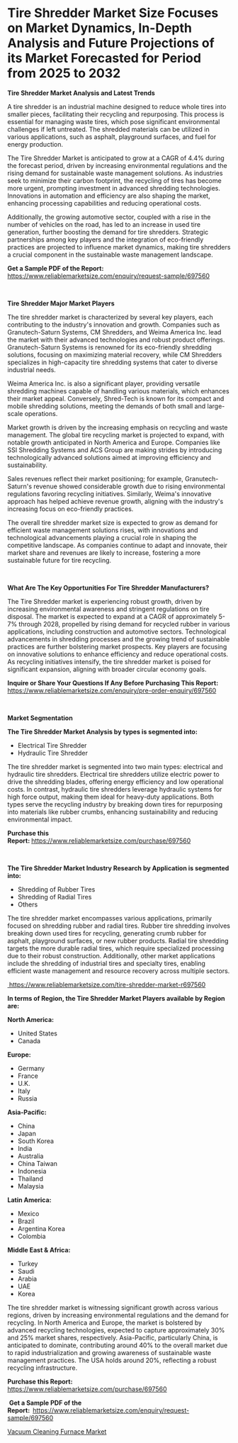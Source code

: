 <p><h1>Tire Shredder Market Size Focuses on Market Dynamics, In-Depth Analysis and Future Projections of its Market Forecasted for Period from 2025 to 2032</h1></p><p><strong>Tire Shredder Market Analysis and Latest Trends</strong></p>
<p><p>A tire shredder is an industrial machine designed to reduce whole tires into smaller pieces, facilitating their recycling and repurposing. This process is essential for managing waste tires, which pose significant environmental challenges if left untreated. The shredded materials can be utilized in various applications, such as asphalt, playground surfaces, and fuel for energy production.</p><p>The Tire Shredder Market is anticipated to grow at a CAGR of 4.4% during the forecast period, driven by increasing environmental regulations and the rising demand for sustainable waste management solutions. As industries seek to minimize their carbon footprint, the recycling of tires has become more urgent, prompting investment in advanced shredding technologies. Innovations in automation and efficiency are also shaping the market, enhancing processing capabilities and reducing operational costs.</p><p>Additionally, the growing automotive sector, coupled with a rise in the number of vehicles on the road, has led to an increase in used tire generation, further boosting the demand for tire shredders. Strategic partnerships among key players and the integration of eco-friendly practices are projected to influence market dynamics, making tire shredders a crucial component in the sustainable waste management landscape.</p></p>
<p><strong>Get a Sample PDF of the Report:&nbsp;</strong> <a href="https://www.reliablemarketsize.com/enquiry/request-sample/697560?utm_campaign=2242&utm_medium=2&utm_source=Github&utm_content=ia&utm_term=17022025&utm_id=tire-shredder">https://www.reliablemarketsize.com/enquiry/request-sample/697560</a></p>
<p>&nbsp;</p>
<p><strong>Tire Shredder Major Market Players</strong></p>
<p><p>The tire shredder market is characterized by several key players, each contributing to the industry's innovation and growth. Companies such as Granutech-Saturn Systems, CM Shredders, and Weima America Inc. lead the market with their advanced technologies and robust product offerings. Granutech-Saturn Systems is renowned for its eco-friendly shredding solutions, focusing on maximizing material recovery, while CM Shredders specializes in high-capacity tire shredding systems that cater to diverse industrial needs.</p><p>Weima America Inc. is also a significant player, providing versatile shredding machines capable of handling various materials, which enhances their market appeal. Conversely, Shred-Tech is known for its compact and mobile shredding solutions, meeting the demands of both small and large-scale operations.</p><p>Market growth is driven by the increasing emphasis on recycling and waste management. The global tire recycling market is projected to expand, with notable growth anticipated in North America and Europe. Companies like SSI Shredding Systems and ACS Group are making strides by introducing technologically advanced solutions aimed at improving efficiency and sustainability.</p><p>Sales revenues reflect their market positioning; for example, Granutech-Saturn's revenue showed considerable growth due to rising environmental regulations favoring recycling initiatives. Similarly, Weima's innovative approach has helped achieve revenue growth, aligning with the industry's increasing focus on eco-friendly practices.</p><p>The overall tire shredder market size is expected to grow as demand for efficient waste management solutions rises, with innovations and technological advancements playing a crucial role in shaping the competitive landscape. As companies continue to adapt and innovate, their market share and revenues are likely to increase, fostering a more sustainable future for tire recycling.</p></p>
<p>&nbsp;</p>
<p><strong>What Are The Key Opportunities For Tire Shredder Manufacturers?</strong></p>
<p><p>The Tire Shredder market is experiencing robust growth, driven by increasing environmental awareness and stringent regulations on tire disposal. The market is expected to expand at a CAGR of approximately 5-7% through 2028, propelled by rising demand for recycled rubber in various applications, including construction and automotive sectors. Technological advancements in shredding processes and the growing trend of sustainable practices are further bolstering market prospects. Key players are focusing on innovative solutions to enhance efficiency and reduce operational costs. As recycling initiatives intensify, the tire shredder market is poised for significant expansion, aligning with broader circular economy goals.</p></p>
<p><strong>Inquire or Share Your Questions If Any Before Purchasing This Report:</strong> <a href="https://www.reliablemarketsize.com/enquiry/pre-order-enquiry/697560?utm_campaign=2242&utm_medium=2&utm_source=Github&utm_content=ia&utm_term=17022025&utm_id=tire-shredder">https://www.reliablemarketsize.com/enquiry/pre-order-enquiry/697560</a></p>
<p>&nbsp;</p>
<p><strong>Market Segmentation</strong></p>
<p><strong>The Tire Shredder Market Analysis by types is segmented into:</strong></p>
<p><ul><li>Electrical Tire Shredder</li><li>Hydraulic Tire Shredder</li></ul></p>
<p><p>The tire shredder market is segmented into two main types: electrical and hydraulic tire shredders. Electrical tire shredders utilize electric power to drive the shredding blades, offering energy efficiency and low operational costs. In contrast, hydraulic tire shredders leverage hydraulic systems for high force output, making them ideal for heavy-duty applications. Both types serve the recycling industry by breaking down tires for repurposing into materials like rubber crumbs, enhancing sustainability and reducing environmental impact.</p></p>
<p><strong>Purchase this Report:&nbsp;</strong><a href="https://www.reliablemarketsize.com/purchase/697560?utm_campaign=2242&utm_medium=2&utm_source=Github&utm_content=ia&utm_term=17022025&utm_id=tire-shredder">https://www.reliablemarketsize.com/purchase/697560</a></p>
<p>&nbsp;</p>
<p><strong>The Tire Shredder Market Industry Research by Application is segmented into:</strong></p>
<p><ul><li>Shredding of Rubber Tires</li><li>Shredding of Radial Tires</li><li>Others</li></ul></p>
<p><p>The tire shredder market encompasses various applications, primarily focused on shredding rubber and radial tires. Rubber tire shredding involves breaking down used tires for recycling, generating crumb rubber for asphalt, playground surfaces, or new rubber products. Radial tire shredding targets the more durable radial tires, which require specialized processing due to their robust construction. Additionally, other market applications include the shredding of industrial tires and specialty tires, enabling efficient waste management and resource recovery across multiple sectors.</p></p>
<p><a href="https://www.reliablemarketsize.com/tire-shredder-market-r697560?utm_campaign=2242&utm_medium=2&utm_source=Github&utm_content=ia&utm_term=17022025&utm_id=tire-shredder">&nbsp;https://www.reliablemarketsize.com/tire-shredder-market-r697560</a></p>
<p><strong>In terms of Region, the Tire Shredder Market Players available by Region are:</strong></p>
<p>
    <p> <strong> North America: </strong>
        <ul>
            <li>United States</li>
            <li>Canada</li>
        </ul>
        </p> 
    <p> <strong> Europe: </strong>
        <ul>
            <li>Germany</li>
            <li>France</li>
            <li>U.K.</li>
            <li>Italy</li>
            <li>Russia</li>
        </ul>
        </p> 
    <p> <strong> Asia-Pacific: </strong>
        <ul>
            <li>China</li>
            <li>Japan</li>
            <li>South Korea</li>
            <li>India</li>
            <li>Australia</li>
            <li>China Taiwan</li>
            <li>Indonesia</li>
            <li>Thailand</li>
            <li>Malaysia</li>
        </ul>
        </p> 
    <p> <strong> Latin America: </strong>
        <ul>
            <li>Mexico</li>
            <li>Brazil</li>
            <li>Argentina Korea</li>
            <li>Colombia</li>
        </ul>
        </p> 
    <p> <strong> Middle East & Africa: </strong>
        <ul>
            <li>Turkey</li>
            <li>Saudi</li>
            <li>Arabia</li>
            <li>UAE</li>
            <li>Korea</li>
        </ul>
    </p>
    </p>
<p><p>The tire shredder market is witnessing significant growth across various regions, driven by increasing environmental regulations and the demand for recycling. In North America and Europe, the market is bolstered by advanced recycling technologies, expected to capture approximately 30% and 25% market shares, respectively. Asia-Pacific, particularly China, is anticipated to dominate, contributing around 40% to the overall market due to rapid industrialization and growing awareness of sustainable waste management practices. The USA holds around 20%, reflecting a robust recycling infrastructure.</p></p>
<p><strong>Purchase this Report: </strong><a href="https://www.reliablemarketsize.com/purchase/697560?utm_campaign=2242&utm_medium=2&utm_source=Github&utm_content=ia&utm_term=17022025&utm_id=tire-shredder">https://www.reliablemarketsize.com/purchase/697560</a></p>
<p>&nbsp;<strong>Get a Sample PDF of the Report:&nbsp;&nbsp;</strong><a href="https://www.reliablemarketsize.com/enquiry/request-sample/697560?utm_campaign=2242&utm_medium=2&utm_source=Github&utm_content=ia&utm_term=17022025&utm_id=tire-shredder">https://www.reliablemarketsize.com/enquiry/request-sample/697560</a></p>
<p><strong></strong></p>
<p><p><a href="https://github.com/suleimannichelle7/Market-Research-Report-List-1/blob/main/vacuum-cleaning-furnace-market.md?utm_campaign=2242&utm_medium=2&utm_source=Github&utm_content=ia&utm_term=17022025&utm_id=tire-shredder">Vacuum Cleaning Furnace Market</a></p></p>